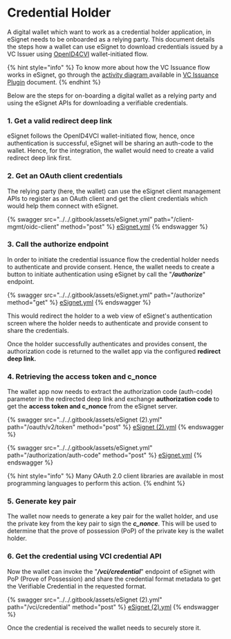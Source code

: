 # Credential Holder

A digital wallet which want to work as a credential holder application, in eSignet needs to be onboarded as a relying party. This document details the steps how a wallet can use eSignet to download credentials issued by a VC Issuer using [OpenID4CVI](https://openid.github.io/OpenID4VCI/openid-4-verifiable-credential-issuance-wg-draft.html) wallet-initiated flow.

{% hint style="info" %}
To know more about how the VC Issuance flow works in eSignet, go through the [activity diagram ](../vc-issuance.md#appendix-vc-issuance-flow)available in [VC Issuance Plugin](../vc-issuance.md) document.&#x20;
{% endhint %}

Below are the steps for on-boarding a digital wallet as a relying party and using the eSignet APIs for downloading a verifiable credentials.

### 1. Get a valid redirect deep link

eSignet follows the OpenID4VCI wallet-initiated flow, hence, once authentication is successful, eSignet will be sharing an auth-code to the wallet. Hence, for the integration, the wallet would need to create a valid redirect deep link first.

### 2. Get an OAuth client credentials

The relying party (here, the wallet) can use the eSignet client management APIs to register as an OAuth client and get the client credentials which would help them connect with eSignet.

{% swagger src="../../.gitbook/assets/eSignet.yml" path="/client-mgmt/oidc-client" method="post" %}
[eSignet.yml](../../.gitbook/assets/eSignet.yml)
{% endswagger %}

### 3. Call the authorize endpoint

In order to initiate the credential issuance flow the credential holder needs to authenticate and provide consent. Hence, the wallet needs to create a button to initiate authentication using eSignet by call the "_**/authorize**_" endpoint.

{% swagger src="../../.gitbook/assets/eSignet.yml" path="/authorize" method="get" %}
[eSignet.yml](../../.gitbook/assets/eSignet.yml)
{% endswagger %}

This would redirect the holder to a web view of eSignet's authentication screen where the holder needs to authenticate and provide consent to share the credentials.

Once the holder successfully authenticates and provides consent, the authorization code is returned to the wallet app via the configured **redirect deep link.**

### 4. Retrieving the access token and c\_nonce

The wallet app now needs to extract the authorization code (auth-code) parameter in the redirected deep link and exchange **authorization code** to get the **access token and c\_nonce** from the eSignet server.

{% swagger src="../../.gitbook/assets/eSignet (2).yml" path="/oauth/v2/token" method="post" %}
[eSignet (2).yml](<../../.gitbook/assets/eSignet (2).yml>)
{% endswagger %}

{% swagger src="../../.gitbook/assets/eSignet.yml" path="/authorization/auth-code" method="post" %}
[eSignet.yml](../../.gitbook/assets/eSignet.yml)
{% endswagger %}

{% hint style="info" %}
Many OAuth 2.0 client libraries are available in most programming languages to perform this action.
{% endhint %}

### 5. Generate key pair

The wallet now needs to generate a key pair for the wallet holder, and use the private key from the key pair to sign the _**c\_nonce**_. This will be used to determine that the prove of possession (PoP) of the private key is the wallet holder.

### 6. Get the credential using VCI credential API

Now the wallet can invoke the "_**/vci/credential**_" endpoint of eSignet with PoP (Prove of Possession) and share the credential format metadata to get the Verifiable Credential in the requested format.

{% swagger src="../../.gitbook/assets/eSignet (2).yml" path="/vci/credential" method="post" %}
[eSignet (2).yml](<../../.gitbook/assets/eSignet (2).yml>)
{% endswagger %}

Once the credential is received the wallet needs to securely store it.

